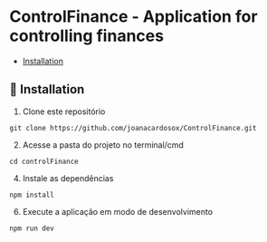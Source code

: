 # ControlFinance - Application for controlling finances


- [Installation](#installation)

## 🚀 Installation

1. Clone este repositório
```
git clone https://github.com/joanacardosox/ControlFinance.git
```

2. Acesse a pasta do projeto no terminal/cmd

```
cd controlFinance
```

4. Instale as dependências
```
npm install
```

6. Execute a aplicação em modo de desenvolvimento
```
npm run dev
```
